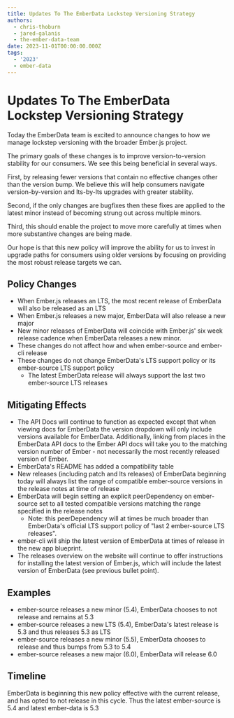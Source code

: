 ```yaml
---
title: Updates To The EmberData Lockstep Versioning Strategy
authors:
  - chris-thoburn
  - jared-galanis
  - the-ember-data-team
date: 2023-11-01T00:00:00.000Z
tags:
  - '2023'
  - ember-data
---
```


# Updates To The EmberData Lockstep Versioning Strategy

Today the EmberData team is excited to announce changes to how we manage lockstep
versioning with the broader Ember.js project.

The primary goals of these changes is to improve version-to-version stability for our consumers. We see this being beneficial in several ways.

First, by releasing fewer versions that contain no effective changes other than the version bump. We believe this will help consumers navigate version-by-version and lts-by-lts upgrades with greater stability.

Second, if the only changes are bugfixes then these fixes are applied to the latest minor
instead of becoming strung out across multiple minors.

Third, this should enable the project to move more carefully at times when more substantive changes
are being made.

Our hope is that this new policy will improve the ability for us to invest in upgrade paths for
consumers using older versions by focusing on providing the most robust release targets we can.

## Policy Changes

- When Ember.js releases an LTS, the most recent release of EmberData will also be released as an LTS
- When Ember.js releases a new major, EmberData will also release a new major
- New minor releases of EmberData will coincide with Ember.js' six week release cadence when EmberData releases a new minor.
- These changes do not affect how and when ember-source and ember-cli release
- These changes do not change EmberData's LTS support policy or its ember-source LTS support policy
  - The latest EmberData release will always support the last two ember-source LTS releases

## Mitigating Effects

- The API Docs will continue to function as expected except that when viewing docs for EmberData the version dropdown will only include versions available for EmberData. Additionally, linking from places in the EmberData API docs to the Ember API docs will take you to the matching version number of Ember - not necessarily the most recently released version of Ember.
- EmberData's README has added a compatibility table
- New releases (including patch and lts releases) of EmberData beginning today will always list the range of compatible ember-source versions in the release notes at time of release
- EmberData will begin setting an explicit peerDependency on ember-source set to all tested compatible versions matching the range specified in the release notes
  - Note: this peerDependency will at times be much broader than EmberData's official LTS support policy of "last 2 ember-source LTS releases".
- ember-cli will ship the latest version of EmberData at times of release in the new app blueprint.
- The releases overview on the website will continue to offer instructions for installing the latest version of Ember.js, which will include the latest version of EmberData (see previous bullet point).

## Examples

- ember-source releases a new minor (5.4), EmberData chooses to not release and remains at 5.3
- ember-source releases a new LTS (5.4), EmberData's latest release is 5.3 and thus releases 5.3 as LTS
- ember-source releases a new minor (5.5), EmberData chooses to release and thus bumps from 5.3 to 5.4
- ember-source releases a new major (6.0), EmberData will release 6.0

## Timeline

EmberData is beginning this new policy effective with the current release, and has opted to not
release in this cycle. Thus the latest ember-source is 5.4 and latest ember-data is 5.3
